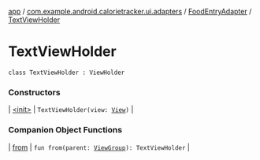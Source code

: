 [app](../../../index.md) / [com.example.android.calorietracker.ui.adapters](../../index.md) / [FoodEntryAdapter](../index.md) / [TextViewHolder](./index.md)

# TextViewHolder

`class TextViewHolder : ViewHolder`

### Constructors

| [&lt;init&gt;](-init-.md) | `TextViewHolder(view: `[`View`](https://developer.android.com/reference/android/view/View.html)`)` |

### Companion Object Functions

| [from](from.md) | `fun from(parent: `[`ViewGroup`](https://developer.android.com/reference/android/view/ViewGroup.html)`): TextViewHolder` |

